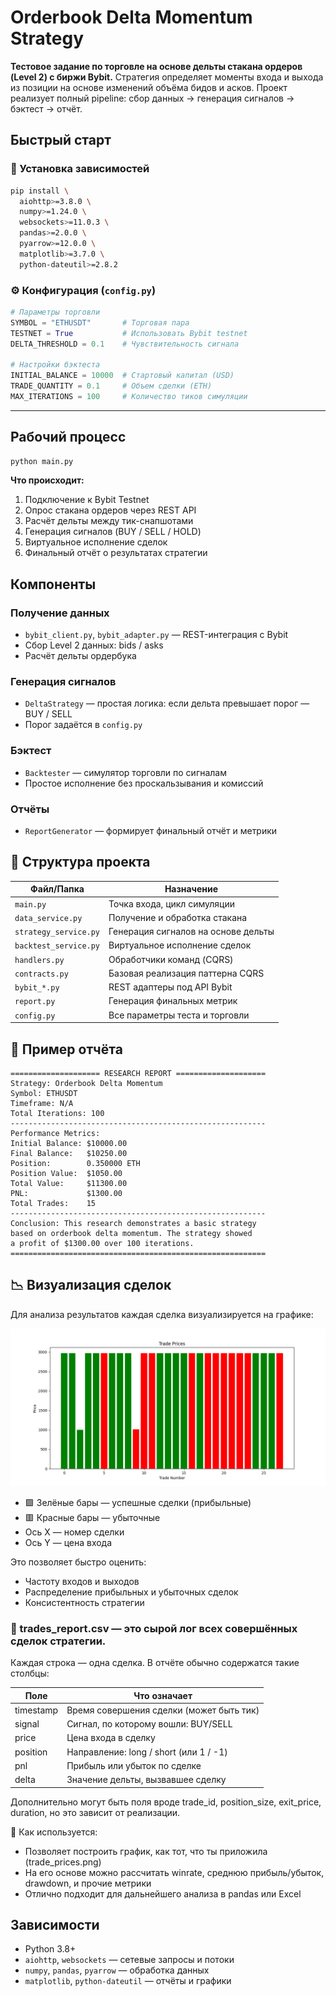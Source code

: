 # Orderbook Delta Momentum Strategy

**Тестовое задание по торговле на основе дельты стакана ордеров (Level 2) с биржи Bybit.**
Стратегия определяет моменты входа и выхода из позиции на основе изменений объёма бидов и асков. Проект реализует полный pipeline: сбор данных → генерация сигналов → бэктест → отчёт.

## Быстрый старт

### 🔧 Установка зависимостей

```bash
pip install \
  aiohttp>=3.8.0 \
  numpy>=1.24.0 \
  websockets>=11.0.3 \
  pandas>=2.0.0 \
  pyarrow>=12.0.0 \
  matplotlib>=3.7.0 \
  python-dateutil>=2.8.2
```

### ⚙️ Конфигурация (`config.py`)

```python
# Параметры торговли
SYMBOL = "ETHUSDT"       # Торговая пара
TESTNET = True           # Использовать Bybit testnet
DELTA_THRESHOLD = 0.1    # Чувствительность сигнала 

# Настройки бэктеста
INITIAL_BALANCE = 10000  # Стартовый капитал (USD)
TRADE_QUANTITY = 0.1     # Объем сделки (ETH)
MAX_ITERATIONS = 100     # Количество тиков симуляции
```

---

## Рабочий процесс

```bash
python main.py
```

**Что происходит:**

1. Подключение к Bybit Testnet
2. Опрос стакана ордеров через REST API
3. Расчёт дельты между тик-снапшотами
4. Генерация сигналов (BUY / SELL / HOLD)
5. Виртуальное исполнение сделок
6. Финальный отчёт о результатах стратегии


## Компоненты

### Получение данных

* `bybit_client.py`, `bybit_adapter.py` — REST-интеграция с Bybit
* Сбор Level 2 данных: bids / asks
* Расчёт дельты ордербука

### Генерация сигналов

* `DeltaStrategy` — простая логика: если дельта превышает порог — BUY / SELL
* Порог задаётся в `config.py`

### Бэктест

* `Backtester` — симулятор торговли по сигналам
* Простое исполнение без проскальзывания и комиссий

### Отчёты

* `ReportGenerator` — формирует финальный отчёт и метрики

## 📁 Структура проекта

| Файл/Папка            | Назначение                          |
| --------------------- | ----------------------------------- |
| `main.py`             | Точка входа, цикл симуляции         |
| `data_service.py`     | Получение и обработка стакана       |
| `strategy_service.py` | Генерация сигналов на основе дельты |
| `backtest_service.py` | Виртуальное исполнение сделок       |
| `handlers.py`         | Обработчики команд (CQRS)           |
| `contracts.py`        | Базовая реализация паттерна CQRS    |
| `bybit_*.py`          | REST адаптеры под API Bybit         |
| `report.py`           | Генерация финальных метрик          |
| `config.py`           | Все параметры теста и торговли      |


## 🧪 Пример отчёта

```
==================== RESEARCH REPORT ====================
Strategy: Orderbook Delta Momentum
Symbol: ETHUSDT
Timeframe: N/A
Total Iterations: 100
---------------------------------------------------------
Performance Metrics:
Initial Balance: $10000.00
Final Balance:   $10250.00
Position:        0.350000 ETH
Position Value:  $1050.00
Total Value:     $11300.00
PNL:             $1300.00
Total Trades:    15
---------------------------------------------------------
Conclusion: This research demonstrates a basic strategy
based on orderbook delta momentum. The strategy showed
a profit of $1300.00 over 100 iterations.
=========================================================
```

## 📉 Визуализация сделок

Для анализа результатов каждая сделка визуализируется на графике:

![Trade Prices](./python/trade_prices.png)

* 🟩 Зелёные бары — успешные сделки (прибыльные)
* 🟥 Красные бары — убыточные
* Ось X — номер сделки
* Ось Y — цена входа

Это позволяет быстро оценить:

* Частоту входов и выходов
* Распределение прибыльных и убыточных сделок
* Консистентность стратегии

### 📄 trades_report.csv — это сырой лог всех совершённых сделок стратегии.

Каждая строка — одна сделка. В отчёте обычно содержатся такие столбцы:

| Поле        | Что означает                             |
| ----------- | ---------------------------------------- |
| timestamp | Время совершения сделки (может быть тик) |
| signal    | Сигнал, по которому вошли: BUY/SELL      |
| price     | Цена входа в сделку                      |
| position  | Направление: long / short (или 1 / -1)   |
| pnl       | Прибыль или убыток по сделке             |
| delta     | Значение дельты, вызвавшее сделку        |

Дополнительно могут быть поля вроде trade_id, position_size, exit_price, duration, но это зависит от реализации.

📌 Как используется:

* Позволяет построить график, как тот, что ты приложила (trade_prices.png)
* На его основе можно рассчитать winrate, среднюю прибыль/убыток, drawdown, и прочие метрики
* Отлично подходит для дальнейшего анализа в pandas или Excel

## Зависимости

* Python 3.8+
* `aiohttp`, `websockets` — сетевые запросы и потоки
* `numpy`, `pandas`, `pyarrow` — обработка данных
* `matplotlib`, `python-dateutil` — отчёты и графики
